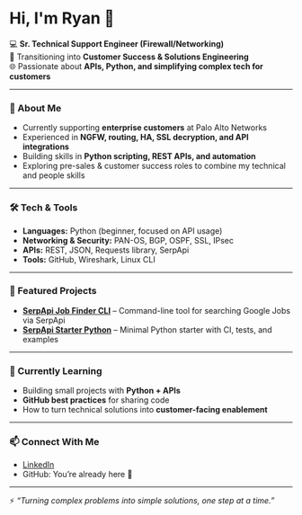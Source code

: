 # Hi, I'm Ryan 👋  

💻 **Sr. Technical Support Engineer (Firewall/Networking)**  
🌟 Transitioning into **Customer Success & Solutions Engineering**  
🌐 Passionate about **APIs, Python, and simplifying complex tech for customers**  

---

### 🚀 About Me  
- Currently supporting **enterprise customers** at Palo Alto Networks  
- Experienced in **NGFW, routing, HA, SSL decryption, and API integrations**  
- Building skills in **Python scripting, REST APIs, and automation**  
- Exploring pre-sales & customer success roles to combine my technical and people skills  

---

### 🛠️ Tech & Tools  
- **Languages:** Python (beginner, focused on API usage)  
- **Networking & Security:** PAN-OS, BGP, OSPF, SSL, IPsec  
- **APIs:** REST, JSON, Requests library, SerpApi  
- **Tools:** GitHub, Wireshark, Linux CLI  

---

### 📂 Featured Projects
- [**SerpApi Job Finder CLI**](https://github.com/ryanmurphy-hub/serpapi-job-finder-cli) – Command-line tool for searching Google Jobs via SerpApi  
- [**SerpApi Starter Python**](https://github.com/ryanmurphy-hub/serpapi-starter-python) – Minimal Python starter with CI, tests, and examples   

---

### 🌱 Currently Learning  
- Building small projects with **Python + APIs**  
- **GitHub best practices** for sharing code  
- How to turn technical solutions into **customer-facing enablement**  

---

### 📫 Connect With Me  
- [LinkedIn](https://www.linkedin.com/in/ryan-murphy-83450b376/)  
- GitHub: You’re already here 🙂  

---

⚡ *“Turning complex problems into simple solutions, one step at a time.”*  
